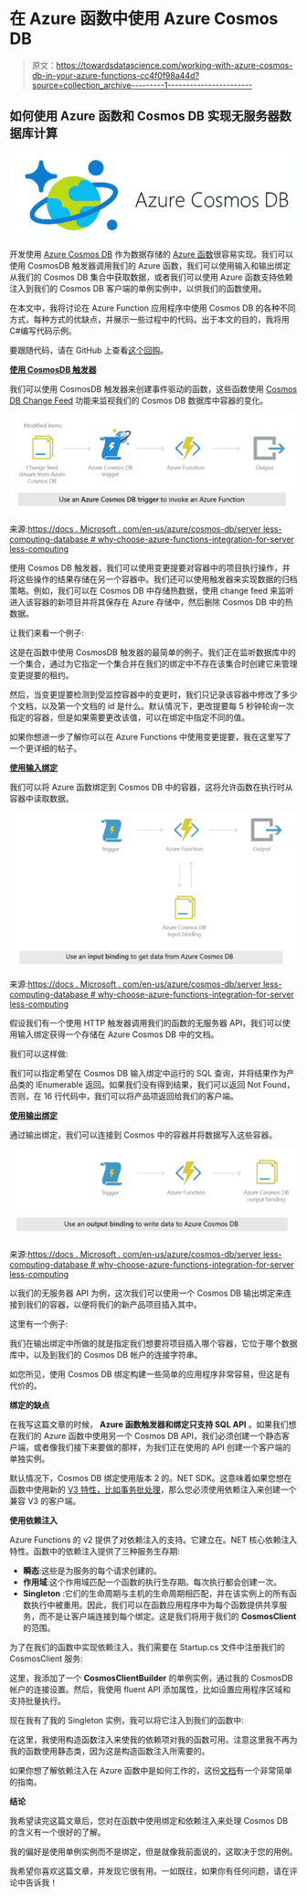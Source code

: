# 在 Azure 函数中使用 Azure Cosmos DB

> 原文：<https://towardsdatascience.com/working-with-azure-cosmos-db-in-your-azure-functions-cc4f0f98a44d?source=collection_archive---------1----------------------->

## 如何使用 Azure 函数和 Cosmos DB 实现无服务器数据库计算

![](img/71e9bef142cf31ea7021844508b94e36.png)

开发使用 [Azure Cosmos DB](https://docs.microsoft.com/en-us/azure/cosmos-db/introduction) 作为数据存储的 [Azure 函数](https://azure.microsoft.com/en-us/blog/introducing-azure-functions/)很容易实现。我们可以使用 CosmosDB 触发器调用我们的 Azure 函数，我们可以使用输入和输出绑定从我们的 Cosmos DB 集合中获取数据，或者我们可以使用 Azure 函数支持依赖注入到我们的 Cosmos DB 客户端的单例实例中，以供我们的函数使用。

在本文中，我将讨论在 Azure Function 应用程序中使用 Cosmos DB 的各种不同方式，每种方式的优缺点，并展示一些过程中的代码。出于本文的目的，我将用 C#编写代码示例。

要跟随代码，请在 GitHub 上查看[这个回购](https://github.com/willvelida/global-integration-camp-2020)。

[**使用 CosmosDB 触发器**](https://docs.microsoft.com/en-us/azure/azure-functions/functions-bindings-cosmosdb-v2?tabs=csharp#trigger)

我们可以使用 CosmosDB 触发器来创建事件驱动的函数，这些函数使用 [Cosmos DB Change Feed](https://docs.microsoft.com/en-us/azure/cosmos-db/change-feed) 功能来监视我们的 Cosmos DB 数据库中容器的变化。

![](img/606a33146ecb5753bcd520e81667be6e.png)

来源:[https://docs . Microsoft . com/en-us/azure/cosmos-db/server less-computing-database # why-choose-azure-functions-integration-for-server less-computing](https://docs.microsoft.com/en-us/azure/cosmos-db/serverless-computing-database#why-choose-azure-functions-integration-for-serverless-computing)

使用 Cosmos DB 触发器，我们可以使用变更提要对容器中的项目执行操作，并将这些操作的结果存储在另一个容器中。我们还可以使用触发器来实现数据的归档策略。例如，我们可以在 Cosmos DB 中存储热数据，使用 change feed 来监听进入该容器的新项目并将其保存在 Azure 存储中，然后删除 Cosmos DB 中的热数据。

让我们来看一个例子:

这是在函数中使用 CosmosDB 触发器的最简单的例子。我们正在监听数据库中的一个集合，通过为它指定一个集合并在我们的绑定中不存在该集合时创建它来管理变更提要的租约。

然后，当变更提要检测到受监控容器中的变更时，我们只记录该容器中修改了多少个文档，以及第一个文档的 id 是什么。默认情况下，更改提要每 5 秒钟轮询一次指定的容器，但是如果需要更改该值，可以在绑定中指定不同的值。

如果你想进一步了解你可以在 Azure Functions 中使用变更提要，我在这里写了一个更详细的帖子。

[**使用输入绑定**](https://docs.microsoft.com/en-us/azure/azure-functions/functions-bindings-cosmosdb-v2?tabs=csharp#input)

我们可以将 Azure 函数绑定到 Cosmos DB 中的容器，这将允许函数在执行时从容器中读取数据。

![](img/9b95919fcaa273f82a66d0661f44d91c.png)

来源:[https://docs . Microsoft . com/en-us/azure/cosmos-db/server less-computing-database # why-choose-azure-functions-integration-for-server less-computing](https://docs.microsoft.com/en-us/azure/cosmos-db/serverless-computing-database#why-choose-azure-functions-integration-for-serverless-computing)

假设我们有一个使用 HTTP 触发器调用我们的函数的无服务器 API，我们可以使用输入绑定获得一个存储在 Azure Cosmos DB 中的文档。

我们可以这样做:

我们可以指定希望在 Cosmos DB 输入绑定中运行的 SQL 查询，并将结果作为产品类的 IEnumerable 返回。如果我们没有得到结果，我们可以返回 Not Found，否则，在 16 行代码中，我们可以将产品项返回给我们的客户端。

[**使用输出绑定**](https://docs.microsoft.com/en-us/azure/azure-functions/functions-bindings-cosmosdb-v2?tabs=csharp#output)

通过输出绑定，我们可以连接到 Cosmos 中的容器并将数据写入这些容器。

![](img/2df4c17c7eb5c75e8373c2db7df28fdc.png)

来源:[https://docs . Microsoft . com/en-us/azure/cosmos-db/server less-computing-database # why-choose-azure-functions-integration-for-server less-computing](https://docs.microsoft.com/en-us/azure/cosmos-db/serverless-computing-database#why-choose-azure-functions-integration-for-serverless-computing)

以我们的无服务器 API 为例，这次我们可以使用一个 Cosmos DB 输出绑定来连接到我们的容器，以便将我们的新产品项目插入其中。

这里有一个例子:

我们在输出绑定中所做的就是指定我们想要将项目插入哪个容器，它位于哪个数据库中，以及到我们的 Cosmos DB 帐户的连接字符串。

如您所见，使用 Cosmos DB 绑定构建一些简单的应用程序非常容易，但这是有代价的。

**绑定的缺点**

在我写这篇文章的时候， **Azure 函数触发器和绑定只支持 SQL API** 。如果我们想在我们的 Azure 函数中使用另一个 Cosmos DB API，我们必须创建一个静态客户端，或者像我们接下来要做的那样，为我们正在使用的 API 创建一个客户端的单独实例。

默认情况下，Cosmos DB 绑定使用版本 2 的。NET SDK。这意味着如果您想在函数中使用新的 [V3 特性，比如事务批处理](https://github.com/Azure/azure-cosmos-dotnet-v3)，那么您必须使用依赖注入来创建一个兼容 V3 的客户端。

**使用依赖注入**

Azure Functions 的 v2 提供了对依赖注入的支持。它建立在。NET 核心依赖注入特性。函数中的依赖注入提供了三种服务生存期:

*   **瞬态**:这些是为服务的每个请求创建的。
*   **作用域**:这个作用域匹配一个函数的执行生存期。每次执行都会创建一次。
*   **Singleton** :它们的生命周期与主机的生命周期相匹配，并在该实例上的所有函数执行中被重用。因此，我们可以在函数应用程序中为每个函数提供共享服务，而不是让客户端连接到每个绑定。这是我们将用于我们的 **CosmosClient** 的范围。

为了在我们的函数中实现依赖注入，我们需要在 Startup.cs 文件中注册我们的 CosmosClient 服务:

这里，我添加了一个 **CosmosClientBuilder** 的单例实例，通过我的 CosmosDB 帐户的连接设置。然后，我使用 fluent API 添加属性，比如设置应用程序区域和支持批量执行。

现在我有了我的 Singleton 实例，我可以将它注入到我们的函数中:

在这里，我使用构造函数注入来使我的依赖项对我的函数可用。注意这里我不再为我的函数使用静态类，因为这是构造函数注入所需要的。

如果你想了解依赖注入在 Azure 函数中是如何工作的，这份[文档](https://docs.microsoft.com/en-us/azure/azure-functions/functions-dotnet-dependency-injection)有一个非常简单的指南。

**结论**

我希望读完这篇文章后，您对在函数中使用绑定和依赖注入来处理 Cosmos DB 的含义有一个很好的了解。

我的偏好是使用单例实例而不是绑定，但是就像我前面说的，这取决于您的用例。

我希望你喜欢这篇文章，并发现它很有用。一如既往，如果你有任何问题，请在评论中告诉我！